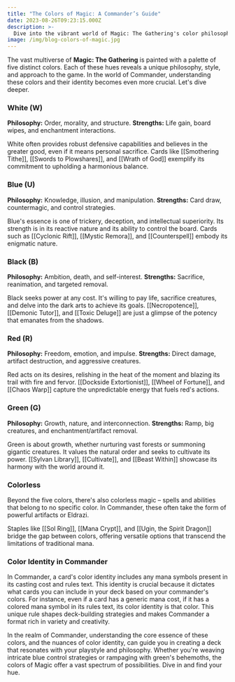 ```yaml
---
title: "The Colors of Magic: A Commander’s Guide"
date: 2023-08-26T09:23:15.000Z
description: >-
  Dive into the vibrant world of Magic: The Gathering's color philosophy in Commander. Explore the distinct attributes and strengths of each color and learn how they shape your deck-building journey.
image: /img/blog-colors-of-magic.jpg
---
```

The vast multiverse of **Magic: The Gathering** is painted with a palette of five distinct colors. Each of these hues reveals a unique philosophy, style, and approach to the game. In the world of Commander, understanding these colors and their identity becomes even more crucial. Let's dive deeper.

### White (W)
**Philosophy:** Order, morality, and structure.
**Strengths:** Life gain, board wipes, and enchantment interactions.

White often provides robust defensive capabilities and believes in the greater good, even if it means personal sacrifice. Cards like [[Smothering Tithe]], [[Swords to Plowshares]], and [[Wrath of God]] exemplify its commitment to upholding a harmonious balance.

### Blue (U)
**Philosophy:** Knowledge, illusion, and manipulation.
**Strengths:** Card draw, countermagic, and control strategies.

Blue's essence is one of trickery, deception, and intellectual superiority. Its strength is in its reactive nature and its ability to control the board. Cards such as [[Cyclonic Rift]], [[Mystic Remora]], and [[Counterspell]] embody its enigmatic nature.

### Black (B)
**Philosophy:** Ambition, death, and self-interest.
**Strengths:** Sacrifice, reanimation, and targeted removal.

Black seeks power at any cost. It's willing to pay life, sacrifice creatures, and delve into the dark arts to achieve its goals. [[Necropotence]], [[Demonic Tutor]], and [[Toxic Deluge]] are just a glimpse of the potency that emanates from the shadows.

### Red (R)
**Philosophy:** Freedom, emotion, and impulse.
**Strengths:** Direct damage, artifact destruction, and aggressive creatures.

Red acts on its desires, relishing in the heat of the moment and blazing its trail with fire and fervor. [[Dockside Extortionist]], [[Wheel of Fortune]], and [[Chaos Warp]] capture the unpredictable energy that fuels red's actions.

### Green (G)
**Philosophy:** Growth, nature, and interconnection.
**Strengths:** Ramp, big creatures, and enchantment/artifact removal.

Green is about growth, whether nurturing vast forests or summoning gigantic creatures. It values the natural order and seeks to cultivate its power. [[Sylvan Library]], [[Cultivate]], and [[Beast Within]] showcase its harmony with the world around it.

### Colorless
Beyond the five colors, there's also colorless magic – spells and abilities that belong to no specific color. In Commander, these often take the form of powerful artifacts or Eldrazi.

Staples like [[Sol Ring]], [[Mana Crypt]], and [[Ugin, the Spirit Dragon]] bridge the gap between colors, offering versatile options that transcend the limitations of traditional mana.

### Color Identity in Commander
In Commander, a card's color identity includes any mana symbols present in its casting cost and rules text. This identity is crucial because it dictates what cards you can include in your deck based on your commander's colors. For instance, even if a card has a generic mana cost, if it has a colored mana symbol in its rules text, its color identity is that color. This unique rule shapes deck-building strategies and makes Commander a format rich in variety and creativity.

In the realm of Commander, understanding the core essence of these colors, and the nuances of color identity, can guide you in creating a deck that resonates with your playstyle and philosophy. Whether you're weaving intricate blue control strategies or rampaging with green's behemoths, the colors of Magic offer a vast spectrum of possibilities. Dive in and find your hue.
